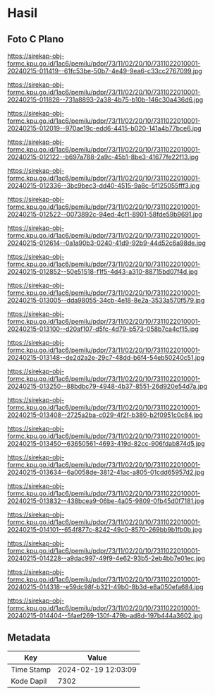 # Hasil

## Foto C Plano

https://sirekap-obj-formc.kpu.go.id/1ac6/pemilu/pdpr/73/11/02/20/10/7311022010001-20240215-011419--61fc53be-50b7-4e49-9ea6-c33cc2767099.jpg

https://sirekap-obj-formc.kpu.go.id/1ac6/pemilu/pdpr/73/11/02/20/10/7311022010001-20240215-011828--731a8893-2a38-4b75-b10b-146c30a436d6.jpg

https://sirekap-obj-formc.kpu.go.id/1ac6/pemilu/pdpr/73/11/02/20/10/7311022010001-20240215-012019--970ae19c-edd6-4415-b020-141a4b77bce6.jpg

https://sirekap-obj-formc.kpu.go.id/1ac6/pemilu/pdpr/73/11/02/20/10/7311022010001-20240215-012122--b697a788-2a9c-45b1-8be3-41677fe22f13.jpg

https://sirekap-obj-formc.kpu.go.id/1ac6/pemilu/pdpr/73/11/02/20/10/7311022010001-20240215-012336--3bc9bec3-dd40-4515-9a8c-5f125055fff3.jpg

https://sirekap-obj-formc.kpu.go.id/1ac6/pemilu/pdpr/73/11/02/20/10/7311022010001-20240215-012522--0073892c-94ed-4cf1-8901-58fde59b9691.jpg

https://sirekap-obj-formc.kpu.go.id/1ac6/pemilu/pdpr/73/11/02/20/10/7311022010001-20240215-012614--0a1a90b3-0240-41d9-92b9-44d52c6a98de.jpg

https://sirekap-obj-formc.kpu.go.id/1ac6/pemilu/pdpr/73/11/02/20/10/7311022010001-20240215-012852--50e51518-f1f5-4d43-a310-88715bd07f4d.jpg

https://sirekap-obj-formc.kpu.go.id/1ac6/pemilu/pdpr/73/11/02/20/10/7311022010001-20240215-013005--dda98055-34cb-4e18-8e2a-3533a570f579.jpg

https://sirekap-obj-formc.kpu.go.id/1ac6/pemilu/pdpr/73/11/02/20/10/7311022010001-20240215-013100--d20af107-d5fc-4d79-b573-058b7ca4cf15.jpg

https://sirekap-obj-formc.kpu.go.id/1ac6/pemilu/pdpr/73/11/02/20/10/7311022010001-20240215-013148--de2d2a2e-29c7-48dd-b6f4-54eb50240c51.jpg

https://sirekap-obj-formc.kpu.go.id/1ac6/pemilu/pdpr/73/11/02/20/10/7311022010001-20240215-013250--88bdbc79-4948-4b37-8551-26d920e54d7a.jpg

https://sirekap-obj-formc.kpu.go.id/1ac6/pemilu/pdpr/73/11/02/20/10/7311022010001-20240215-013408--2725a2ba-c029-4f2f-b380-b2f0951c0c84.jpg

https://sirekap-obj-formc.kpu.go.id/1ac6/pemilu/pdpr/73/11/02/20/10/7311022010001-20240215-013450--63650561-4693-419d-82cc-906fdab874d5.jpg

https://sirekap-obj-formc.kpu.go.id/1ac6/pemilu/pdpr/73/11/02/20/10/7311022010001-20240215-013634--6a0058de-3812-41ac-a805-01cdd65957d2.jpg

https://sirekap-obj-formc.kpu.go.id/1ac6/pemilu/pdpr/73/11/02/20/10/7311022010001-20240215-013832--438bcea9-06be-4a05-9809-0fb45d0f7181.jpg

https://sirekap-obj-formc.kpu.go.id/1ac6/pemilu/pdpr/73/11/02/20/10/7311022010001-20240215-014101--654f877c-8242-49c0-8570-269bb9b1fb0b.jpg

https://sirekap-obj-formc.kpu.go.id/1ac6/pemilu/pdpr/73/11/02/20/10/7311022010001-20240215-014228--a9dac997-49f9-4e62-93b5-2eb4bb7e01ec.jpg

https://sirekap-obj-formc.kpu.go.id/1ac6/pemilu/pdpr/73/11/02/20/10/7311022010001-20240215-014318--e59dc98f-b321-49b0-8b3d-e8a050efa684.jpg

https://sirekap-obj-formc.kpu.go.id/1ac6/pemilu/pdpr/73/11/02/20/10/7311022010001-20240215-014404--5faef269-130f-479b-ad8d-197b444a3602.jpg


## Metadata

| Key        | Value               |
| ---------- | ------------------- |
| Time Stamp | 2024-02-19 12:03:09 |
| Kode Dapil | 7302                |



